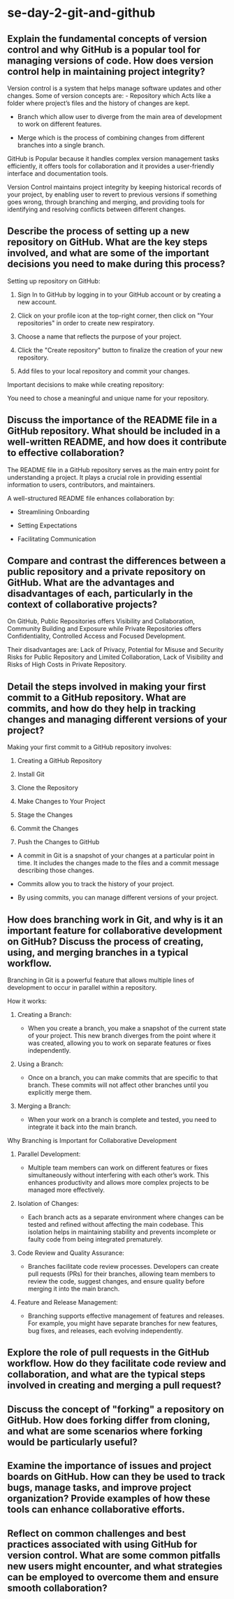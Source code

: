 # se-day-2-git-and-github
## Explain the fundamental concepts of version control and why GitHub is a popular tool for managing versions of code. How does version control help in maintaining project integrity?
Version control is a system that helps manage software updates and other changes. Some of version concepts are: - Repository which Acts like a folder where project’s files and the history of changes are kept.

- Branch which allow user to diverge from the main area of development to work on different features.

- Merge which is the process of combining changes from different branches into a single branch. 

GitHub is Popular because it handles complex version management tasks efficiently, it offers tools for collaboration and it provides a user-friendly interface and documentation tools.

Version Control maintains project integrity by keeping historical records of your project, by enabling user to revert to previous versions if something goes wrong, through branching and merging, and providing tools for identifying and resolving conflicts between different changes.

## Describe the process of setting up a new repository on GitHub. What are the key steps involved, and what are some of the important decisions you need to make during this process?
Setting up repository on GitHub:

1. Sign In to GitHub by logging in to your GitHub account or by creating a new account.

2. Click on your profile icon at the top-right corner, then click on "Your repositories" in order to create new respiratory.

3. Choose a name that reflects the purpose of your project. 

4. Click the "Create repository" button to finalize the creation of your new repository.

5. Add files to your local repository and commit your changes.

Important decisions to make while creating repository:

You need to chose a meaningful and unique name for your repository.

## Discuss the importance of the README file in a GitHub repository. What should be included in a well-written README, and how does it contribute to effective collaboration?
The README file in a GitHub repository serves as the main entry point for understanding a project. It plays a crucial role in providing essential information to users, contributors, and maintainers. 

A well-structured README file enhances collaboration by:

- Streamlining Onboarding 

- Setting Expectations

- Facilitating Communication

## Compare and contrast the differences between a public repository and a private repository on GitHub. What are the advantages and disadvantages of each, particularly in the context of collaborative projects?
On GitHub, Public Repositories offers Visibility and Collaboration, Community Building and Exposure while Private Repositories offers Confidentiality, Controlled Access and Focused Development.

Their disadvantages are: Lack of Privacy, Potential for Misuse and Security Risks for Public Repository and Limited Collaboration, Lack of Visibility and Risks of High Costs in Private Repository.

## Detail the steps involved in making your first commit to a GitHub repository. What are commits, and how do they help in tracking changes and managing different versions of your project?
Making your first commit to a GitHub repository involves:

1. Creating a GitHub Repository

2. Install Git  

3. Clone the Repository

4. Make Changes to Your Project
  
5. Stage the Changes

6. Commit the Changes

7. Push the Changes to GitHub

- A commit in Git is a snapshot of your changes at a particular point in time. It includes the changes made to the files and a commit message describing those changes.

- Commits allow you to track the history of your project. 

 - By using commits, you can manage different versions of your project. 


## How does branching work in Git, and why is it an important feature for collaborative development on GitHub? Discuss the process of creating, using, and merging branches in a typical workflow.
Branching in Git is a powerful feature that allows multiple lines of development to occur in parallel within a repository. 

How it works:

1. Creating a Branch:
   - When you create a branch, you make a snapshot of the current state of your project. This new branch diverges from the point where it was created, allowing you to work on separate features or fixes independently.

2. Using a Branch: 
   - Once on a branch, you can make commits that are specific to that branch. These commits will not affect other branches until you explicitly merge them.

3. Merging a Branch: 
   - When your work on a branch is complete and tested, you need to integrate it back into the main branch.
   
Why Branching is Important for Collaborative Development

1. Parallel Development: 
   - Multiple team members can work on different features or fixes simultaneously without interfering with each other’s work. This enhances productivity and allows more complex projects to be managed more effectively.

2. Isolation of Changes:
   - Each branch acts as a separate environment where changes can be tested and refined without affecting the main codebase. This isolation helps in maintaining stability and prevents incomplete or faulty code from being integrated prematurely.

3. Code Review and Quality Assurance: 
   - Branches facilitate code review processes. Developers can create pull requests (PRs) for their branches, allowing team members to review the code, suggest changes, and ensure quality before merging it into the main branch.

4. Feature and Release Management: 
   - Branching supports effective management of features and releases. For example, you might have separate branches for new features, bug fixes, and releases, each evolving independently.
   
## Explore the role of pull requests in the GitHub workflow. How do they facilitate code review and collaboration, and what are the typical steps involved in creating and merging a pull request?

## Discuss the concept of "forking" a repository on GitHub. How does forking differ from cloning, and what are some scenarios where forking would be particularly useful?

## Examine the importance of issues and project boards on GitHub. How can they be used to track bugs, manage tasks, and improve project organization? Provide examples of how these tools can enhance collaborative efforts.

## Reflect on common challenges and best practices associated with using GitHub for version control. What are some common pitfalls new users might encounter, and what strategies can be employed to overcome them and ensure smooth collaboration?
